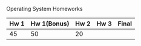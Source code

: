 Operating System Homeworks

|   Hw 1  |    Hw 1(Bonus)  |   Hw 2   |   Hw 3  |   Final   |
|---------|-----------------|----------|---------|-----------|
|   45    |        50       |     20   |         |           |
